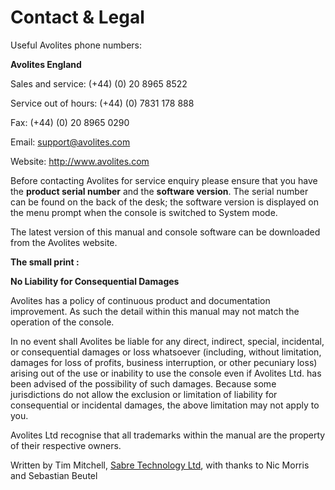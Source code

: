 
# Contact & Legal

Useful Avolites phone numbers:

**Avolites England**

Sales and service: (+44) (0) 20 8965 8522

Service out of hours: (+44) (0) 7831 178 888

Fax: (+44) (0) 20 8965 0290

Email: support@avolites.com

Website: http://www.avolites.com

Before contacting Avolites for service enquiry please ensure that you
have the **product serial number** and the **software version**. The serial
number can be found on the back of the desk; the software version is
displayed on the menu prompt when the console is switched to System
mode.

The latest version of this manual and console software can be downloaded
from the Avolites website.

**The small print :**

**No Liability for Consequential Damages**

Avolites has a policy of continuous product and documentation
improvement. As such the detail within this manual may not match the
operation of the console.

In no event shall Avolites be liable for any direct, indirect, special,
incidental, or consequential damages or loss whatsoever (including,
without limitation, damages for loss of profits, business interruption,
or other pecuniary loss) arising out of the use or inability to use the
console even if Avolites Ltd. has been advised of the possibility of
such damages. Because some jurisdictions do not allow the exclusion or
limitation of liability for consequential or incidental damages, the
above limitation may not apply to you.

Avolites Ltd recognise that all trademarks within the manual are the
property of their respective owners.

Written by Tim Mitchell, [Sabre Technology Ltd](http://www.sabretechnology.co.uk), with thanks to Nic Morris and Sebastian Beutel
